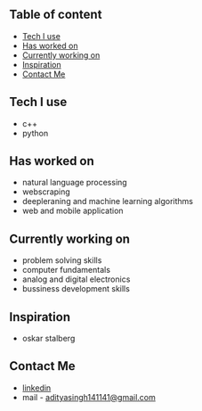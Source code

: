 ## Table of content
* [Tech I use](#tech-i-use)
* [Has worked on](#has-worked-on)
* [Currently working on](#currently-working-on)
* [Inspiration](#inspiration)
* [Contact Me](#contact-me)

## Tech I use
* c++
* python

## Has worked on 
* natural language processing
* webscraping
* deepleraning and machine learning algorithms
* web and mobile application

## Currently working on 
* problem solving skills
* computer fundamentals
* analog and digital electronics
* bussiness development skills

## Inspiration
* oskar stalberg

## Contact Me
* [linkedin](https://www.linkedin.com/in/aditya-singh11111111/)
* mail - adityasingh141141@gmail.com
